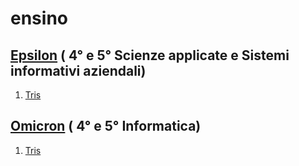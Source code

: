 # ensino

## <a href="https://github.com/paoli7612/ensino/tree/main/Epsilon">Epsilon</a> ( 4° e 5° Scienze applicate e Sistemi informativi aziendali)
1. <a href="https://github.com/paoli7612/ensino/tree/main/Epsilon/Tris">Tris</a>
## <a href="https://github.com/paoli7612/ensino/tree/main/Omicron">Omicron</a> ( 4° e 5° Informatica)
1. <a href="https://github.com/paoli7612/ensino/tree/main/Omicron/Tris">Tris</a>
